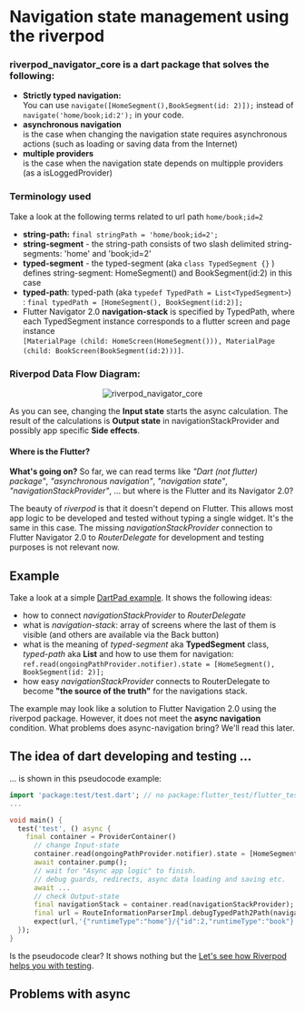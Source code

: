 # Navigation state management using the riverpod

### riverpod_navigator_core is a dart package that solves the following:

- **Strictly typed navigation:** <br>
You can use ```navigate([HomeSegment(),BookSegment(id: 2)]);``` instead of ```navigate('home/book;id:2');``` in your code.
- **asynchronous navigation**<br>
is the case when changing the navigation state requires asynchronous actions (such as loading or saving data from the Internet)
- **multiple providers**<br>
is the case when the navigation state depends on multipple providers (as a isLoggedProvider)

### Terminology used

Take a look at the following terms related to url path ```home/book;id=2```

- **string-path:** ```final stringPath = 'home/book;id=2';```
- **string-segment** - the string-path consists of two slash delimited string-segments: 'home' and 'book;id=2'
- **typed-segment** - the typed-segment (aka ```class TypedSegment {}``` ) defines string-segment: HomeSegment() and BookSegment(id:2) in this case
- **typed-path**: typed-path (aka ```typedef TypedPath = List<TypedSegment>```) : ```final typedPath = [HomeSegment(), BookSegment(id:2)];```
- Flutter Navigator 2.0 **navigation-stack** is specified by TypedPath, where each TypedSegment instance corresponds to a flutter screen and page instance<br>
  ```[MaterialPage (child: HomeScreen(HomeSegment())), MaterialPage (child: BookScreen(BookSegment(id:2)))]```.

### Riverpod Data Flow Diagram:

<p align="center">
<img src="https://github.com/PavelPZ/riverpod_navigator/blob/main/packages/riverpod_navigator_core/README.png" alt="riverpod_navigator_core" />
</p>

As you can see, changing the **Input state** starts the async calculation.
The result of the calculations is **Output state** in navigationStackProvider and possibly app specific **Side effects**.

#### Where is the Flutter?

**What's going on?** So far, we can read terms like *"Dart (not flutter) package"*, *"asynchronous navigation"*, *"navigation state"*, *"navigationStackProvider"*, ... but where is the Flutter and its Navigator 2.0?

The beauty of *riverpod* is that it doesn't depend on Flutter. This allows most app logic to be developed and tested without typing a single widget.
It's the same in this case. 
The missing *navigationStackProvider* connection to Flutter Navigator 2.0 to *RouterDelegate* for development and testing purposes is not relevant now.

## Example

Take a look at a simple [DartPad example](https://dartpad.dev/?id=970ba56347a19d86ccafeb551b013fd3).
It shows the following ideas:

- how to connect *navigationStackProvider* to *RouterDelegate*
- what is *navigation-stack*: array of screens where the last of them is visible (and others are available via the Back button)
- what is the meaning of *typed-segment* aka **TypedSegment** class, *typed-path* aka **List<TypedPath>** and how to use them for navigation: <br>
```ref.read(ongoingPathProvider.notifier).state = [HomeSegment(), BookSegment(id: 2)];```
- how easy *navigationStackProvider* connects to RouterDelegate to become **"the source of the truth"** for the navigations stack.

The example may look like a solution to Flutter Navigation 2.0 using the riverpod package.
However, it does not meet the **async navigation** condition.
What problems does async-navigation bring? 
We'll read this later.

## The idea of dart developing and testing ...

... is shown in this pseudocode example:

```dart
import 'package:test/test.dart'; // no package:flutter_test/flutter_test.dart package is needed
...

void main() {
  test('test', () async {
    final container = ProviderContainer()
      // change Input-state
      container.read(ongoingPathProvider.notifier).state = [HomeSegment(), BookSegment(id:2)];
      await container.pump();
      // wait for "Async app logic" to finish. 
      // debug guards, redirects, async data loading and saving etc.
      await ... 
      // check Output-state
      final navigationStack = container.read(navigationStackProvider);
      final url = RouteInformationParserImpl.debugTypedPath2Path(navigationStack);
      expect(url,'{"runtimeType":"home"}/{"id":2,"runtimeType":"book"}');
  });
}
```

Is the pseudocode clear? 
It shows nothing but the [Let's see how Riverpod helps you with testing](https://riverpod.dev/docs/cookbooks/testing).

## Problems with async
